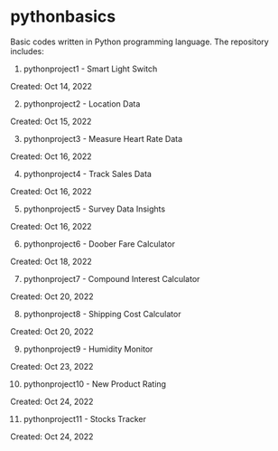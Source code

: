 # pythonbasics

Basic codes written in Python programming language. The repository includes:

1. pythonproject1 - Smart Light Switch

Created: Oct 14, 2022

2. pythonproject2 - Location Data

Created: Oct 15, 2022

3. pythonproject3 - Measure Heart Rate Data

Created: Oct 16, 2022

4. pythonproject4 - Track Sales Data

Created: Oct 16, 2022

5. pythonproject5 - Survey Data Insights

Created: Oct 16, 2022

6. pythonproject6 - Doober Fare Calculator

Created: Oct 18, 2022

7. pythonproject7 - Compound Interest Calculator

Created: Oct 20, 2022

8. pythonproject8 - Shipping Cost Calculator

Created: Oct 20, 2022

9. pythonproject9 - Humidity Monitor

Created: Oct 23, 2022

10. pythonproject10 - New Product Rating

Created: Oct 24, 2022

11. pythonproject11 - Stocks Tracker

Created: Oct 24, 2022

